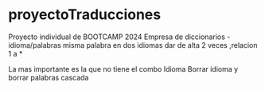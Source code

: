 # proyectoTraducciones
Proyecto individual de BOOTCAMP 2024
Empresa de diccionarios - idioma/palabras misma palabra en dos idiomas dar de alta 2 veces ,relacion 1 a *

La mas importante es la que no tiene el combo Idioma
Borrar idioma y borrar palabras cascada